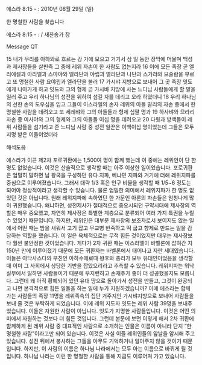 에스라 8:15 - : 
2010년 08월 29일 (일)

한 명철한 사람을 찾습니다



에스라 8:15 - : / 새찬송가  장


Message QT

15 내가 무리를 아하와로 흐르는 강 가에 모으고 거기서 삼 일 동안 장막에 머물며 백성과 제사장들을 살핀즉 그 중에 레위 자손이 한 사람도 없는지라 16 이에 모든 족장 곧 엘리에셀과 아리엘과 스마야와 엘라단과 야립과 엘라단과 나단과 스가랴와 므술람을 부르고 또 명철한 사람 요야립과 엘라단을 불러  17 가시뱌 지방으로 보내어 그 곳 족장 잇도에게 나아가게 하고 잇도와 그의 형제 곧 가시뱌 지방에 사는 느디님 사람들에게 할 말을 일러 주고 우리 하나님의 성전을 위하여 섬길 자를 데리고 오라 하였더니  18 우리 하나님의 선한 손의 도우심을 입고 그들이 이스라엘의 손자 레위의 아들 말리의 자손 중에서 한 명철한 사람을 데려오고 또 세레뱌와 그의 아들들과 형제 십팔 명과  19 하사뱌와 므라리 자손 중 여사야와 그의 형제와 그의 아들들 이십 명을 데려오고 20 다윗과 방백들이 레위 사람들을 섬기라고 준 느디님 사람 중 성전 일꾼은 이백이십 명이었는데 그들은 모두 지명 받은 이들이었더라

해석도움





에스라가 이끈 제2차 포로귀환에는 1,500여 명이 함께 했는데 이 중에는 레위인이 단 한 명도 없었습니다. 이것은 산술적으로 생각할 때는 아주 이상한 일이었습니다. 
포로귀환은 엄밀히 말하면 남 왕국을 구성하던 유다 지파, 베냐민 지파와 거기에 더해 레위지파를 중심으로 이루어졌습니다. 그래서 대략 1/3 혹은 인구 비율을 생각할 때 1/5~6 정도는 되어야 정상적이라고 생각할 수 있습니다. 
물론 엄밀한 의미에서 레위지파가 한 명도 없었던 것은 아닙니다. 원래 레위지파에 속하였던 한 가문인 아론의 자손들은 엄청나게 많이 귀환했습니다. 
왜냐하면, 성전제사가 절대적으로 중요시되던 구약시대에 제사장의 역할은 매우 중요했고, 자연히 제사장은 특별한 계층으로 분류되어 여러 가지 특권을 누릴 수 있었기 때문입니다. 
하지만, 레위인은 대부분 제사장의 보조자로서 보이지도 않는 일에서 어떤 때는 밤을 새워서 고기 잡고 무교병 반죽하고 떡 굽고 향제료 만드는 일을 감당하는 역할을 했습니다. 
이 일은 육체적으로는 무척 힘든 것이었지만 대우는 제사장보다 훨씬 불안정한 것이었습니다. 게다가 2차 귀환 때는 이스라엘이 바벨론에 잡혀간 지 150년 만에 이루어졌기 때문에 모든 귀환자는 바벨론에서 태어나고 자란 세대였습니다. 이들은 아닥사스다의 부친인 아하수에로때 왕후와 총리가 모두 유대인이었음을 생각할 때 이미 그 사회에서 상당한 기반을 잡았으리라고 추측할 수 있습니다. 레위지파는 워낙 실무에서 일하던 사람들이기 때문에 부지런하고 손재주가 좋아 더 성공했을지도 모릅니다. 
그런데 왜 아직 황폐되어 있던 유대 땅으로 돌아가서 성전을 만들고, 그것이 완공되고 나면 본격적으로 힘든 일들을 하는 일에 누가 지원하겠습니까? 
이에 에스라는 함께 가는 사람들의 족장 11명을 레위족속의 집단 거주지인 가시뱌지방으로 보내어 사람들을 보내 줄 것은 부탁하게 되었습니다. 
이에 레위 지도자 잇도는 레위 사람 39명을 보내주었습니다.
이들은 자원한 사람이 아닙니다. 잇도가 지명한 사람들입니다. 이것은 어떤 의미에서 자원하는 것보다 더 힘든 것입니다. 그런데 본문에 보면 이렇게 해서 2차 귀환에 함께하게 된 레위 사람 중 대표적인 사람으로 소개하는 인물은 이름이 아니라 단지 “한 명철한 사람”이라고만 되어 있습니다. 이것은 사실 이들 레위인들의 앞날을 암시해 주고 있습니다. 
성전 뒤에서 봉사하는 그들을 아무도 기억하거나 알아주지 않을 것이기 때문입니다. 
하지만, 이 사람의 이름은 하나님 나라에서는 모두 아는 이름으로 바뀌게 될 것입니다. 
하나님 나라는 이런 한 명철한 사람을 통해 지금도 이루어져 가고 있습니다.